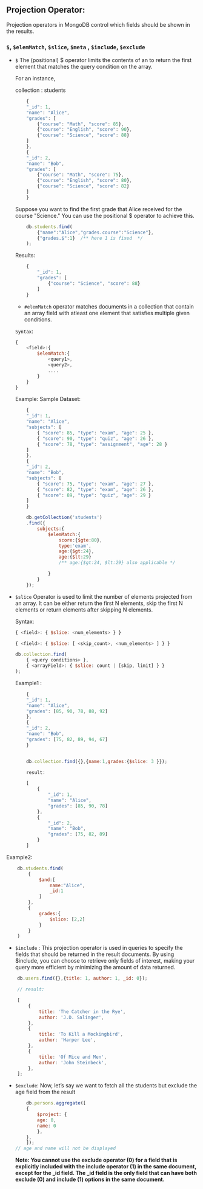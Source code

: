 
## Projection Operator:

Projection operators in MongoDB control which fields should be shown in the results. 

### `$`, `$elemMatch`, `$slice`, `$meta` , `$include`, `$exclude`

- `$` The (positional) $ operator limits the contents of an <array> to return the first element that matches the query condition on the array.

    For an instance, 

    collection : students

    ```javascript
        {
        "_id": 1,
        "name": "Alice",
        "grades": [
            {"course": "Math", "score": 85},
            {"course": "English", "score": 90},
            {"course": "Science", "score": 88}
        ]
        },
        {
        "_id": 2,
        "name": "Bob",
        "grades": [
            {"course": "Math", "score": 75},
            {"course": "English", "score": 80},
            {"course": "Science", "score": 82}
        ]
        }


    ```

    Suppose you want to find the first grade that Alice received for the course "Science." You can use the positional $ operator to achieve this.

    ```javascript
        db.students.find(
            {"name":"Alice","grades.course":"Science"},
            {"grades.$":1}  /** here 1 is fixed  */   
        );

    ```

    Results:

    ```javascript
        {
            "_id": 1,
            "grades": [
                {"course": "Science", "score": 88}
            ]
        }

    ```

    - `#elemMatch` operator matches documents in a collection that contain an array field
    with atleast one element that satisfies multiple given conditions.

    `Syntax`:

    ```javascript
    {
        <field>:{
            $elemMatch:{
                <query1>,
                <query2>,
                ....
            }
        }
    }
    ```

    Example:
    Sample Dataset:
    ```javascript
        {
        "_id": 1,
        "name": "Alice",
        "subjects": [
            { "score": 85, "type": "exam", "age": 25 },
            { "score": 90, "type": "quiz", "age": 26 },
            { "score": 78, "type": "assignment", "age": 28 }
        ]
        },
        {
        "_id": 2,
        "name": "Bob",
        "subjects": [
            { "score": 75, "type": "exam", "age": 27 },
            { "score": 82, "type": "exam", "age": 26 },
            { "score": 89, "type": "quiz", "age": 29 }
        ]
        }


    ```

    ```javascript
        db.getCollection('students')
        .find({
            subjects:{
                $elemMatch:{
                    score:{$gte:80},
                    type:'exam',
                    age:{$gt:24},
                    age:{$lt:29}
                    /** age:{$gt:24, $lt:29} also applicable */

                }
            }
        });

    ```

- `$slice` Operator is used to limit the number of elements projected from an array. It can be either
return the first N elements, skip the first N elements or return elements after skipping N elements.

    Syntax: 

    ```javascript
    { <field>: { $slice: <num_elements> } }
    
    { <field>: { $slice: [ <skip_count>, <num_elements> ] } }

    db.collection.find(
        { <query conditions> },
        { <arrayField>: { $slice: count | [skip, limit] } }
    );

    ```

    Example1 :

    ```javascript
        {
        "_id": 1,
        "name": "Alice",
        "grades": [85, 90, 78, 88, 92]
        },
        {
        "_id": 2,
        "name": "Bob",
        "grades": [75, 82, 89, 94, 67]
        }


        db.collection.find({},{name:1,grades:{$slice: 3 }});

        result: 

        [
            {
                "_id": 1,
                "name": "Alice",
                "grades": [85, 90, 78]
            },
            {
                "_id": 2,
                "name": "Bob",
                "grades": [75, 82, 89]
            }
        ]

    ```

Example2: 

```javascript
    db.students.find(
        {
            $and:[
                name:"Alice",
                _id:1 
            ]
        },
        {
            grades:{
                $slice: [2,2]
            }
        }
    )

```

- `$include` : This projection operator is used in queries to specify the fields that should be returned in the result documents. By using $include, you can choose to retrieve only fields of interest, making your query more efficient by minimizing the amount of data returned.

```javascript
    db.users.find({},{title: 1, author: 1, _id: 0});

    // result:

    [
        {
            title: 'The Catcher in the Rye',
            author: 'J.D. Salinger',
        },
        {
            title: 'To Kill a Mockingbird',
            author: 'Harper Lee',
        },
        {
            title: 'Of Mice and Men',
            author: 'John Steinbeck',
        },
    ];

```


- `$exclude`: Now, let’s say we want to fetch all the students but exclude the age field from the result


    ```javascript
        db.persons.aggregate([
        {
            $project: {
            age: 0,
            name: 0
            },
        },
        ]);
    // age and name will not be displayed
    ```


    **Note: You cannot use the exclude operator (0) for a field that is explicitly included with the include operator (1) in the same document, except for the _id field. The _id field is the only field that can have both exclude (0) and include (1) options in the same document.**